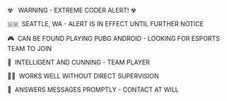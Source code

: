 ☢ &nbsp; WARNING - EXTREME CODER ALERT! ☢


🇺🇲 &nbsp;SEATTLE, WA - ALERT IS IN EFFECT UNTIL FURTHER NOTICE 

🎮 &nbsp;CAN BE FOUND PLAYING PUBG ANDROID - LOOKING FOR ESPORTS TEAM TO JOIN

🧠 &nbsp;INTELLIGENT AND CUNNING - TEAM PLAYER

👨‍💻&nbsp; WORKS WELL WITHOUT DIRECT SUPERVISION

📧&nbsp; ANSWERS MESSAGES PROMPTLY - CONTACT AT WILL


